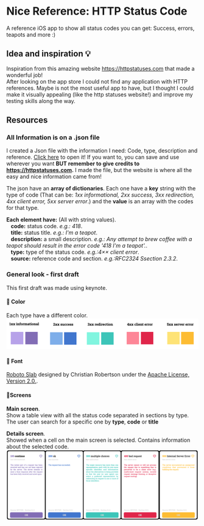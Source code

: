 # Nice Reference: HTTP Status Code 
A reference iOS app to show all status codes you can get: Success, errors, teapots and more :)

## Idea and inspiration 💡
Inspiration from this amazing website https://httpstatuses.com that made a wonderful job!     
After looking on the app store I could not find any application with HTTP references. Maybe is not the most useful app to have, but I thought I could make it visually appealing (like the http statuses website!) and improve my testing skills along the way. 
&nbsp;     

## Resources
### All Information is on a .json file
I created a Json file with the information I need: Code, type, description and reference. [Click here](https://github.com/juliaYamamoto/App_httpStatusCode/blob/main/httpStatusCode.json) to open it! 
If you want to, you can save and use wherever you want **BUT remember to give credits to https://httpstatuses.com.** I made the file, but the website is where all the easy and nice information came from!

The json have an **array of dictionaries**. Each one have a **key** string with the type of code (That can be: *1xx informational, 2xx success, 3xx redirection, 4xx client error, 5xx server error*.) and the **value** is an array with the codes for that type.

**Each element have:** (All with string values).    
&nbsp;&nbsp; **code:** status code. *e.g.: 418*.    
&nbsp;&nbsp; **title:** status title. *e.g.: I'm a teapot*.    
&nbsp;&nbsp; **description:** a small description. *e.g.: Any attempt to brew coffee with a teapot should result in the error code '418 I'm a teapot'.*.    
&nbsp;&nbsp; **type:** type of the status code. *e.g.:4×× client error*.    
&nbsp;&nbsp; **source:** reference code and section. *e.g.:RFC2324 Ssection 2.3.2*.    

### General look - first draft
This first draft was made using keynote.            

#### 🎨 Color
Each type have a different color.     
![image with the colors used on the app](readmeImages/colors.png)

#### 🔡 Font
[Roboto Slab](https://fonts.google.com/specimen/Roboto+Slab) designed by Christian Robertson under the [Apache License, Version 2.0.](http://www.apache.org/licenses/LICENSE-2.0).    

#### 📱Screens
**Main screen**.            
Show a table view with all the status code separated in sections by type. The user can search for a specific one by **type**, **code** or **title** 

**Details screen**.       
Showed when a cell on the main screen is selected. Contains information about the selected code.      
![image with the colors used on the app](readmeImages/detailsScreen.png)









